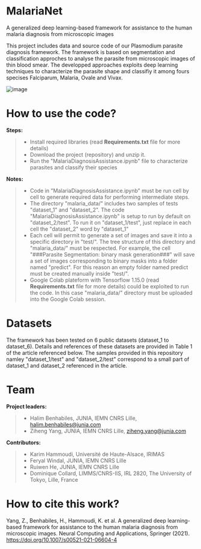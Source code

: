 # MalariaNet
A generalized deep learning-based framework for assistance to the human malaria diagnosis from microscopic images

This project includes data and source code of our Plasmodium parasite diagnosis framework. The framework is based on segmentation and classification approches to analyse the  parasite from microscopic images of thin blood smear. The developped approaches exploits deep learning techniques to characterize the parasite shape and classifiy it among fours specises Falciparum, Malaria, Ovale and Vivax.

![image](https://user-images.githubusercontent.com/86927146/148984116-684696d5-c8f8-4761-9509-b360a7bdc506.png)


# How to use the code?
**Steps:**
> * Install required libraries (read **Requirements.txt** file for more details)
> * Download the project (repository) and unzip it.
> * Run the "MalariaDiagnosisAssistance.ipynb" file to characterize parasites and classify their species

**Notes:**
> * Code in "MalariaDiagnosisAssistance.ipynb" must be run cell by cell to generate required data for performing intermediate steps. 
> * The directory "malaria_data/" includes two samples of tests "dataset_1" and "dataset_2". The code "MalariaDiagnosisAssistance.ipynb" is setup to run by default on "dataset_2/test". To run it on "dataset_1/test", just replace in each cell the "dataset_2" word by "dataset_1"  
> * Each cell will permit to generate a set of images and save it into a specific directory in "test/". The tree structure of this directory and "malaria_data/" must be respected. For example, the cell "###Parasite Segmentation: binary mask generation###" will save a set of images corresponding to binary masks into a folder named "predict". For this reason an empty folder named predict must be created manually inside "test/".
> * Google Colab plateform with Tensorflow 1.15.0 (read **Requirements.txt** file for more details) could be exploited to run the code. In this case "malaria_data/" directory must be uploaded into the Google Colab session. 

# Datasets
The framework has been tested on 6 public datasets (dataset_1 to dataset_6). Details and references of these datasets are provided in Table 1 of the article referenced below. The samples provided in this repository namley "dataset_1/test" and "dataset_2/test" correspond to a small part of dataset_1 and dataset_2 referenced in the article.

# Team
**Project leaders:**

> * Halim Benhabiles, JUNIA, IEMN CNRS Lille, halim.benhabiles@junia.com
> * Ziheng Yang, JUNIA, IEMN CNRS Lille, ziheng.yang@junia.com

**Contributors:**

> * Karim Hammoudi, Université de Haute-Alsace, IRIMAS
> * Feryal Windal, JUNIA, IEMN CNRS Lille
> * Ruiwen He, JUNIA, IEMN CNRS Lille
> * Dominique Collard, LIMMS/CNRS-IIS, IRL 2820, The University of Tokyo, Lille, France

# How to cite this work?
Yang, Z., Benhabiles, H., Hammoudi, K. et al. A generalized deep learning-based framework for assistance to the human malaria diagnosis from microscopic images. Neural Computing and Applications, Springer (2021). https://doi.org/10.1007/s00521-021-06604-4


